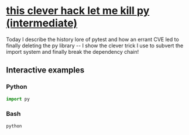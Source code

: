 # [this clever hack let me kill py (intermediate)](https://youtu.be/aZS3_-y6vsg)

Today I describe the history lore of pytest and how an errant CVE led to finally deleting the py library -- I show the clever trick I use to subvert the import system and finally break the dependency chain!

## Interactive examples

### Python

```python
import py
```

### Bash

```bash
python
```
